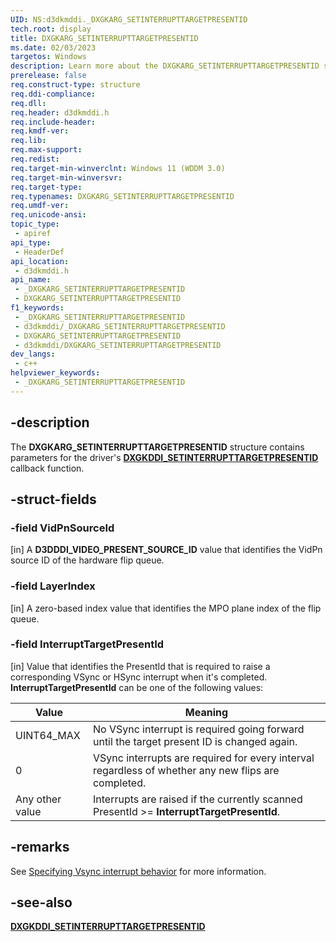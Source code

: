```yaml
---
UID: NS:d3dkmddi._DXGKARG_SETINTERRUPTTARGETPRESENTID
tech.root: display
title: DXGKARG_SETINTERRUPTTARGETPRESENTID
ms.date: 02/03/2023
targetos: Windows
description: Learn more about the DXGKARG_SETINTERRUPTTARGETPRESENTID structure.
prerelease: false
req.construct-type: structure
req.ddi-compliance: 
req.dll: 
req.header: d3dkmddi.h
req.include-header: 
req.kmdf-ver: 
req.lib: 
req.max-support: 
req.redist: 
req.target-min-winverclnt: Windows 11 (WDDM 3.0)
req.target-min-winversvr: 
req.target-type: 
req.typenames: DXGKARG_SETINTERRUPTTARGETPRESENTID
req.umdf-ver: 
req.unicode-ansi: 
topic_type:
 - apiref
api_type:
 - HeaderDef
api_location:
 - d3dkmddi.h
api_name:
 - _DXGKARG_SETINTERRUPTTARGETPRESENTID
 - DXGKARG_SETINTERRUPTTARGETPRESENTID
f1_keywords:
 - _DXGKARG_SETINTERRUPTTARGETPRESENTID
 - d3dkmddi/_DXGKARG_SETINTERRUPTTARGETPRESENTID
 - DXGKARG_SETINTERRUPTTARGETPRESENTID
 - d3dkmddi/DXGKARG_SETINTERRUPTTARGETPRESENTID
dev_langs:
 - c++
helpviewer_keywords:
 - _DXGKARG_SETINTERRUPTTARGETPRESENTID
---
```


## -description

The **DXGKARG_SETINTERRUPTTARGETPRESENTID** structure contains parameters for the driver's [**DXGKDDI_SETINTERRUPTTARGETPRESENTID**](nc-d3dkmddi-dxgkddi_setinterrupttargetpresentid.md) callback function.

## -struct-fields

### -field VidPnSourceId

[in] A **D3DDDI_VIDEO_PRESENT_SOURCE_ID** value that identifies the VidPn source ID of the hardware flip queue.

### -field LayerIndex

[in] A zero-based index value that identifies the MPO plane index of the flip queue.

### -field InterruptTargetPresentId

[in] Value that identifies the PresentId that is required to raise a corresponding VSync or HSync interrupt when it's completed. **InterruptTargetPresentId** can be one of the following values:

| Value | Meaning |
| ----- | ------- |
| UINT64_MAX | No VSync interrupt is required going forward until the target present ID is changed again. |
| 0          | VSync interrupts are required for every interval regardless of whether any new flips are completed. |
| Any other value | Interrupts are raised if the currently scanned PresentId >= **InterruptTargetPresentId**. |

## -remarks

See [Specifying Vsync interrupt behavior](/windows-hardware/drivers/display/hardware-flip-queue#specifying-vsync-interrupt-behavior) for more information.

## -see-also

[**DXGKDDI_SETINTERRUPTTARGETPRESENTID**](nc-d3dkmddi-dxgkddi_setinterrupttargetpresentid.md)
